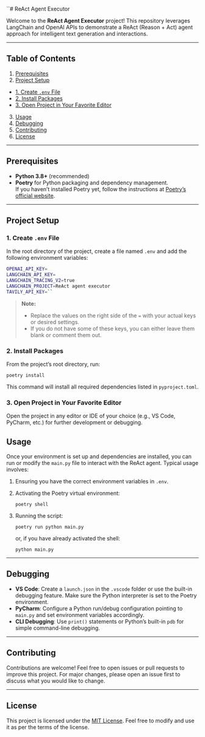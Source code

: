 ``# ReAct Agent Executor

Welcome to the **ReAct Agent Executor** project! This repository leverages LangChain and OpenAI APIs to demonstrate a ReAct (Reason + Act) agent approach for intelligent text generation and interactions.

---

## Table of Contents
1. [Prerequisites](#prerequisites)
2. [Project Setup](#project-setup)
 - [1. Create `.env` File](#1-create-env-file)
 - [2. Install Packages](#2-install-packages)
 - [3. Open Project in Your Favorite Editor](#3-open-project-in-your-favorite-editor)
3. [Usage](#usage)
4. [Debugging](#debugging)
5. [Contributing](#contributing)
6. [License](#license)

---

## Prerequisites

- **Python 3.8+** (recommended)
- **Poetry** for Python packaging and dependency management.  
  If you haven’t installed Poetry yet, follow the instructions at [Poetry’s official website](https://python-poetry.org/docs/#installation).

---

## Project Setup

### 1. Create `.env` File
In the root directory of the project, create a file named `.env` and add the following environment variables:

```bash
OPENAI_API_KEY=
LANGCHAIN_API_KEY=
LANGCHAIN_TRACING_V2=true
LANGCHAIN_PROJECT=ReAct agent executor
TAVILY_API_KEY=`` 
```
> **Note:**
> 
> -   Replace the values on the right side of the `=` with your actual keys or desired settings.
> -   If you do not have some of these keys, you can either leave them blank or comment them out.

### 2. Install Packages

From the project’s root directory, run:

`poetry install` 

This command will install all required dependencies listed in `pyproject.toml`.

### 3. Open Project in Your Favorite Editor

Open the project in any editor or IDE of your choice (e.g., VS Code, PyCharm, etc.) for further development or debugging.

## Usage

Once your environment is set up and dependencies are installed, you can run or modify the `main.py` file to interact with the ReAct agent. Typical usage involves:

1.  Ensuring you have the correct environment variables in `.env`.
2.  Activating the Poetry virtual environment:
        
    `poetry shell` 
    
3.  Running the script:
    
    `poetry run python main.py` 
    
    or, if you have already activated the shell:
    
    `python main.py` 
    

----------

## Debugging

-   **VS Code**: Create a `launch.json` in the `.vscode` folder or use the built-in debugging feature. Make sure the Python interpreter is set to the Poetry environment.
-   **PyCharm**: Configure a Python run/debug configuration pointing to `main.py` and set environment variables accordingly.
-   **CLI Debugging**: Use `print()` statements or Python’s built-in `pdb` for simple command-line debugging.

----------

## Contributing

Contributions are welcome! Feel free to open issues or pull requests to improve this project. For major changes, please open an issue first to discuss what you would like to change.

----------

## License

This project is licensed under the [MIT License](LICENSE). Feel free to modify and use it as per the terms of the license.
